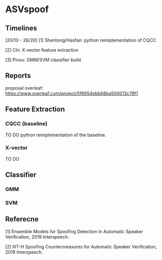 # ASVspoof

## Timelines
[20/10 - 26/20] 
[1] Shentong/Haofan: python reimplementation of CQCC

[2] Chi: X-vector feature extraction

[3] Pinxu: GMM/SVM classifier build 


## Reports
proposal overleaf: https://www.overleaf.com/project/5f6954ebb68ba500013c78f1

## Feature Extraction
### CQCC (baseline)
TO DO python reimplementation of the baseline.

### X-vector 
TO DO 

## Classifier

### GMM


### SVM



## Referecne
[1] Ensemble Models for Spoofing Detection in Automatic Speaker Verification, 2019 Interspeech. 

[2] IIIT-H Spoofing Countermeasures for Automatic Speaker Verification, 2019 Interspeech. 
